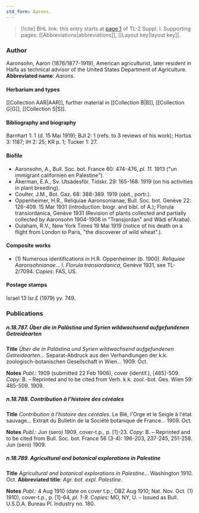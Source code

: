 ```yaml
---
std_form: Aarons.
---
```


> [!cite] BHL link: this entry starts at [page 1](https://www.biodiversitylibrary.org/page/33264774) of TL-2 Suppl. I.
> Supporting pages: [[Abbreviations|abbreviations]], [[Layout key|layout key]].

### Author

Aaronsohn, Aaron (1876/1877-1919), American agriculturist, later resident in Haifa as technical advisor of the United States Department of Agriculture. 
**Abbreviated name**: *Aarons.*

#### Herbarium and types

[[Collection AAR|AAR]], further material in [[Collection B|B]], [[Collection G|G]], [[Collection S|S]].

#### Bibliography and biography

Barnhart 1: 1 (d. 15 Mai 1919); BJI 2: 1 (refs. to 3 reviews of his work); Hortus 3: 1187; IH 2: 25; KR p. 1; Tucker 1: 27.

#### Biofile

- Aaronsohn, A., Bull. Soc. bot. France 60: 474-476, *pl. 11.* 1913 ("un immigrant californien en Palestine").
- Åkerman, E.A., Sv. Utsädesför. Tidskr. 29: 165-168. 1919 (on his activities in plant breeding).
- Coulter, J.M., Bot. Gaz. 68: 388-389. 1919 (obit., portr.).
- Oppenheimer, H.R., Reliquiae Aaronsonianae, Bull. Soc. bot. Genève 22: 126-409. 15 Mar 1931 (introduction: biogr. and bibl. of A.); Florula transiordanica, Genève 1931 (Revision of plants collected and partially collected by Aaronsohn 1904-1908 in "Transjordan" and Wâdi el'Araba).
- Oulaham, R.V., New York Times 19 Mai 1919 (notice of his death on a flight from London to Paris, "the discoverer of wild wheat".).

#### Composite works

- (1) Numerous identifications in H.R. Oppenheimer (b. 1900). *Reliquiae Aaronsohnianae*... I. *Florula transiordanica*, Genève 1931, see TL-2/7094. *Copies*: FAS, US.

#### Postage stamps

Israel 13 Isr.£ (1979) yv. 749.

### Publications

##### n.18.787. Über die in Palästina und Syrien wildwachsend aufgefundenen Getreidearten

**Title**
*Über die in Palästina und Syrien wildwachsend aufgefundenen Getreidearten*... Separat-Abdruck aus den Verhandlungen der k.k. zoologisch-botanischen Gesellschaft in Wien... 1909. Oct.

**Notes**
*Publ*.: 1909 (submitted 22 Feb 1906), cover (identif.), \[485\]-509. *Copy*: B. – Reprinted and to be cited from Verh. k.k. zool.-bot. Ges. Wien 59: 485-509. 1909.

##### n.18.788. Contribution à l'histoire des céréales

**Title**
*Contribution à l'histoire des céréales*. Le Blé, l'Orge et le Seigle à l'état sauvage... Extrait du Bulletin de la Société botanique de France... 1909. Oct.

**Notes**
*Publ*.: Jun (sero) 1909, cover-t.p., p. \[1\]-23. *Copy*: B. – Reprinted and to be cited from Bull. Soc. bot. France 56 (3-4): 196-203, 237-245, 251-258. Jun (sero) 1909.

##### n.18.789. Agricultural and botanical explorations in Palestine

**Title**
*Agricultural and botanical explorations in Palestine*... Washington 1910. Oct.
**Abbreviated title**: *Agr. bot. expl. Palestine*.

**Notes**
*Publ*.: 4 Aug 1910 (date on cover t.p.; ÖBZ Aug 1910; Nat. Nov. Oct. (1) 1910), cover-t.p., p. \[1\]-64, *pl. 1-9. Copies*: MO, NY, U. – Issued as Bull. U.S.D.A. Bureau Pl. Industry no. 180.

